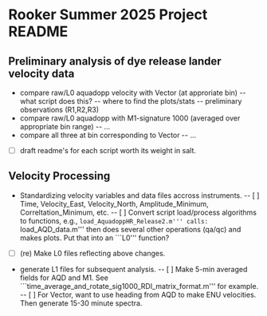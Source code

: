 # Rooker Summer 2025 Project README

## Preliminary analysis of dye release lander velocity data
- compare raw/L0 aquadopp velocity with Vector (at approriate bin)
  -- what script does this?
  -- where to find the plots/stats
  -- preliminary observations (R1,R2,R3)
- compare raw/L0 aquadopp with M1-signature 1000 (averaged over appropriate bin range)
  -- ...
- compare all three at bin corresponding to Vector
  -- ...
- [ ] draft readme's for each script worth its weight in salt. 

## Velocity Processing
- Standardizing velocity variables and data files accross instruments.
  -- [ ] Time, Velocity_East, Velocity_North, Amplitude_Minimum, Correltation_Minimum, etc.
  -- [ ] Convert script load/process algorithms to functions, e.g.,
     	```load_AquadoppHR_Release2.m'''
	calls:
     	```load_AQD_data.m'''
     	then does several other operations (qa/qc) and makes plots. Put that into an ```L0''' function?
- [ ] (re) Make L0 files reflecting above changes.
- generate L1 files for subsequent analysis.
  -- [ ] Make 5-min averaged fields for AQD and M1. See ```time_average_and_rotate_sig1000_RDI_matrix_format.m''' for example.
  -- [ ] For Vector, want to use heading from AQD to make ENU velocities. Then generate 15-30 minute spectra. 

